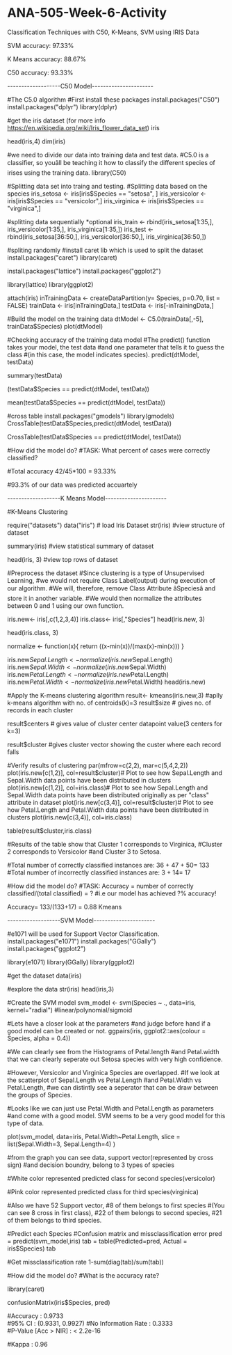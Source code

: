 # ANA-505-Week-6-Activity
Classification Techniques with C50, K-Means, SVM using IRIS Data


SVM accuracy: 97.33%

K Means accuracy: 88.67%

C50 accuracy: 93.33% 

-------------------C50 Model----------------------

#The C5.0 algorithm
#First install these packages
install.packages("C50")
install.packages("dplyr")
library(dplyr)

#get the iris dataset (for more info https://en.wikipedia.org/wiki/Iris_flower_data_set)
iris

head(iris,4)
dim(iris)

#we need to divide our data into training data and test data. 
#C5.0 is a classifier, so youâll be teaching it how to classify the different species of irises using the training data.
library(C50)

#Splitting data set into traing and testing.
#Splitting data based on the species
iris_setosa <- iris[iris$Species == "setosa", ]
iris_versicolor <- iris[iris$Species == "versicolor",]
iris_virginica <- iris[iris$Species == "virginica",]

#splitting data sequentially *optional
iris_train <- rbind(iris_setosa[1:35,], iris_versicolor[1:35,], iris_virginica[1:35,])
iris_test <- rbind(iris_setosa[36:50,], iris_versicolor[36:50,], iris_virginica[36:50,])

#spliting randomly
#install caret lib which is used to split the dataset
install.packages("caret")
library(caret)

install.packages("lattice")
install.packages("ggplot2")

library(lattice)
library(ggplot2)

attach(iris)
inTrainingData <- createDataPartition(y= Species, p=0.70, list = FALSE)
trainData <- iris[inTrainingData,]
testData <- iris[-inTrainingData,]

#Build the model on the training data
dtModel <- C5.0(trainData[,-5], trainData$Species)
plot(dtModel)

#Checking accuracy of the training data model
#The predict() function takes your model, the test data 
#and one parameter that tells it to guess the class 
#(in this case, the model indicates species).
predict(dtModel, testData)

summary(testData)

(testData$Species == predict(dtModel, testData))

mean(testData$Species == predict(dtModel, testData))

#cross table
install.packages("gmodels")
library(gmodels)
CrossTable(testData$Species,predict(dtModel, testData))

CrossTable(testData$Species == predict(dtModel, testData))

#How did the model do? 
#TASK: What percent of cases were correctly classified?

#Total accuracy 42/45*100 = 93.33%

#93.3% of our data was predicted accuartely


-------------------K Means Model----------------------

#K-Means Clustering

require("datasets")
data("iris") # load Iris Dataset
str(iris) #view structure of dataset

summary(iris) #view statistical summary of dataset

head(iris, 3) #view top  rows of dataset

#Preprocess the dataset
#Since clustering is a type of Unsupervised Learning, 
#we would not require Class Label(output) during execution of our algorithm. 
#We will, therefore, remove Class Attribute âSpeciesâ and store it in another variable. 
#We would then normalize the attributes between 0 and 1 using our own function.

iris.new<- iris[,c(1,2,3,4)]
iris.class<- iris[,"Species"]
head(iris.new, 3)

head(iris.class, 3)

normalize <- function(x){
  return ((x-min(x))/(max(x)-min(x)))
}

iris.new$Sepal.Length<- normalize(iris.new$Sepal.Length)
iris.new$Sepal.Width<- normalize(iris.new$Sepal.Width)
iris.new$Petal.Length<- normalize(iris.new$Petal.Length)
iris.new$Petal.Width<- normalize(iris.new$Petal.Width)
head(iris.new)

#Apply the K-means clustering algorithm
result<- kmeans(iris.new,3) #aplly k-means algorithm with no. of centroids(k)=3
result$size # gives no. of records in each cluster

result$centers # gives value of cluster center datapoint value(3 centers for k=3)

result$cluster #gives cluster vector showing the custer where each record falls

#Verify results of clustering
par(mfrow=c(2,2), mar=c(5,4,2,2))
plot(iris.new[c(1,2)], col=result$cluster)# Plot to see how Sepal.Length and Sepal.Width data points have been distributed in clusters
plot(iris.new[c(1,2)], col=iris.class)# Plot to see how Sepal.Length and Sepal.Width data points have been distributed originally as per "class" attribute in dataset
plot(iris.new[c(3,4)], col=result$cluster)# Plot to see how Petal.Length and Petal.Width data points have been distributed in clusters
plot(iris.new[c(3,4)], col=iris.class)

table(result$cluster,iris.class)

#Results of the table show that Cluster 1 corresponds to Virginica, 
#Cluster 2 corresponds to Versicolor 
#and Cluster 3 to Setosa.

#Total number of correctly classified instances are: 36 + 47 + 50= 133
#Total number of incorrectly classified instances are: 3 + 14= 17

#How did the model do?
#TASK: Accuracy = number of correctly classified/(total classified) = ?
#i.e our model has achieved ?% accuracy!

Accuracy= 133/(133+17) = 0.88 Kmeans


-------------------SVM Model----------------------

#e1071 will be used for Support Vector Classification.
install.packages("e1071")
install.packages("GGally")
install.packages("ggplot2")

library(e1071)
library(GGally)
library(ggplot2)

#get the dataset
data(iris)

#explore the data
str(iris)
head(iris,3)

#Create the SVM model
svm_model <- svm(Species ~ ., data=iris,
                 kernel="radial") #linear/polynomial/sigmoid

#Lets have a closer look at the parameters 
#and judge before hand if a good model can be created or not.
ggpairs(iris, ggplot2::aes(colour = Species, alpha = 0.4))

#We can clearly see from the Histograms of Petal.length 
#and Petal.width that we can clearly seperate out Setosa species with very high confidence.

#However, Versicolor and Virginica Species are overlapped. 
#If we look at the scatterplot of Sepal.Length vs Petal.Length 
#and Petal.Width vs Petal.Length, 
#we can distintly see a seperator that can be draw between the groups of Species.

#Looks like we can just use Petal.Width and Petal.Length as parameters 
#and come with a good model. SVM seems to be a very good model for this type of data.

plot(svm_model, data=iris,
     Petal.Width~Petal.Length,
     slice = list(Sepal.Width=3, Sepal.Length=4) 
)

#from the graph you can see data, support vector(represented by cross sign) 
#and decision boundry, belong to 3 types of species

#White color represented predicted class for second species(versicolor)

#Pink color represented predicted class for third species(virginica)

#Also we have 52 Support vector, 
#8 of them belongs to first species
#(You can see 8 cross in first class), 
#22 of them belongs to second species, 
#21 of them belongs to third species.

#Predict each Species
#Confusion matrix and missclassification error
pred = predict(svm_model,iris)
tab = table(Predicted=pred, Actual = iris$Species)
tab

#Get missclassification rate
1-sum(diag(tab)/sum(tab))

#How did the model do?
#What is the accuracy rate?


library(caret)

confusionMatrix(iris$Species, pred)

#Accuracy : 0.9733          
#95% CI : (0.9331, 0.9927)
#No Information Rate : 0.3333          
#P-Value [Acc > NIR] : < 2.2e-16       

#Kappa : 0.96  

